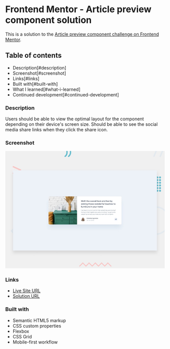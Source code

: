 # Frontend Mentor - Article preview component solution

This is a solution to the [Article preview component challenge on Frontend Mentor](https://www.frontendmentor.io/challenges/article-preview-component-dYBN_pYFT).

## Table of contents
- Description[#description]
- Screenshot[#screenshot]
- Links[#links]
- Built with[#built-with]
- What I learned[#what-i-learned]
- Continued development[#continued-development]

### Description

Users should be able to view the optimal layout for the component depending on their device's screen size. Should be able to see the social media share links when they click the share icon.

### Screenshot

![alt text](design/desktop-preview.jpg)

### Links

- [Live Site URL]()
- [Solution URL]()

### Built with

- Semantic HTML5 markup
- CSS custom properties
- Flexbox
- CSS Grid
- Mobile-first workflow

